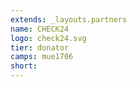 ```yaml
---
extends: _layouts.partners
name: CHECK24
logo: check24.svg
tier: donator
camps: mue1706
short:
---
```


